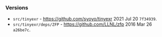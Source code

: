 ### Versions

- `src/tinyexr` - https://github.com/syoyo/tinyexr 2021 Jul 20 `7f34939`.
- `src/tinyexr/deps/ZFP` - https://github.com/LLNL/zfp 2016 Mar 26 `a26be7c`.
